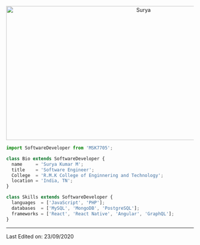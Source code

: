 <p align="center">
  <img width="722" height="360" alt="Surya" src="https://github.com/user-attachments/assets/f1aa637d-05bf-4af8-bde1-82f9a5e19167" />

</p>

```js
import SoftwareDeveloper from 'MSK7705';

class Bio extends SoftwareDeveloper {
  name     = 'Surya Kumar M';
  title    = 'Software Engineer';
  College  = 'R.M.K College of Enginnering and Technology';
  location = 'India, TN';
}

class Skills extends SoftwareDeveloper {
  languages  = ['JavaScript', 'PHP'];
  databases  = ['MySQL', 'MongoDB', 'PostgreSQL'];
  frameworks = ['React', 'React Native', 'Angular', 'GraphQL'];
}
```
----


Last Edited on: 23/09/2020
